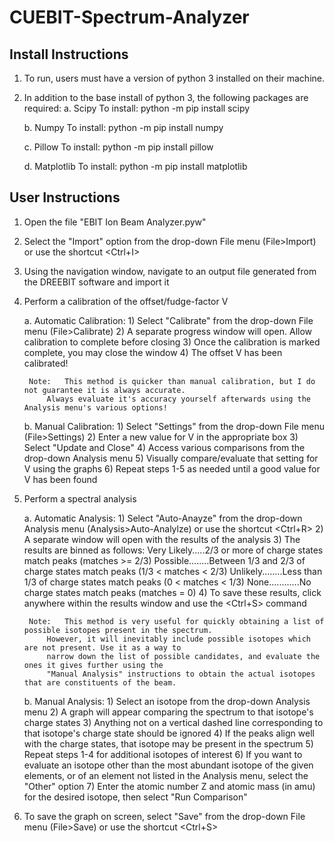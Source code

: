 # CUEBIT-Spectrum-Analyzer

Install Instructions
--------------------
1. To run, users must have a version of python 3 installed on their machine.

2. In addition to the base install of python 3, the following packages are required:
	a. Scipy
		To install: python -m pip install scipy

	b. Numpy
		To install: python -m pip install numpy

	c. Pillow
		To install: python -m pip install pillow

	d. Matplotlib
		To install: python -m pip install matplotlib


User Instructions
--------------------
1. Open the file "EBIT Ion Beam Analyzer.pyw"

2. Select the "Import" option from the drop-down File menu (File>Import) or use the shortcut <Ctrl+I>

3. Using the navigation window, navigate to an output file generated from the DREEBIT software and import it

4. Perform a calibration of the offset/fudge-factor V

	a. Automatic Calibration:
		1) Select "Calibrate" from the drop-down File menu (File>Calibrate)
		2) A separate progress window will open. Allow calibration to complete before closing
		3) Once the calibration is marked complete, you may close the window
		4) The offset V has been calibrated!

		Note: 	This method is quicker than manual calibration, but I do not guarantee it is always accurate.
			Always evaluate it's accuracy yourself afterwards using the Analysis menu's various options!

	b. Manual Calibration:
		1) Select "Settings" from the drop-down File menu (File>Settings)
		2) Enter a new value for V in the appropriate box
		3) Select "Update and Close"
		4) Access various comparisons from the drop-down Analysis menu
		5) Visually compare/evaluate that setting for V using the graphs
		6) Repeat steps 1-5 as needed until a good value for V has been found

5. Perform a spectral analysis

	a. Automatic Analysis:
		1) Select "Auto-Anayze" from the drop-down Analysis menu (Analysis>Auto-Analylze) or use the shortcut <Ctrl+R>
		2) A separate window will open with the results of the analysis
		3) The results are binned as follows:
			Very Likely.....2/3 or more of charge states match peaks 		(matches >= 2/3)
			Possible........Between 1/3 and 2/3 of charge states match peaks 	(1/3 < matches < 2/3)
			Unlikely........Less than 1/3 of charge states match peaks 		(0 < matches < 1/3)
			None............No charge states match peaks 				(matches = 0)
		4) To save these results, click anywhere within the results window and use the <Ctrl+S> command

		Note:	This method is very useful for quickly obtaining a list of possible isotopes present in the spectrum.
			However, it will inevitably include possible isotopes which are not present. Use it as a way to
			narrow down the list of possible candidates, and evaluate the ones it gives further using the 
			"Manual Analysis" instructions to obtain the actual isotopes that are constituents of the beam.

	b. Manual Analysis:
		1) Select an isotope from the drop-down Analysis menu
		2) A graph will appear comparing the spectrum to that isotope's charge states
		3) Anything not on a vertical dashed line corresponding to that isotope's charge state should be ignored
		4) If the peaks align well with the charge states, that isotope may be present in the spectrum
		5) Repeat steps 1-4 for additional isotopes of interest
		6) If you want to evaluate an isotope other than the most abundant isotope of the given elements,
		   or of an element not listed in the Analysis menu, select the "Other" option
		7) Enter the atomic number Z and atomic mass (in amu) for the desired isotope, then select "Run Comparison"

6. To save the graph on screen, select "Save" from the drop-down File menu (File>Save) or use the shortcut <Ctrl+S>
